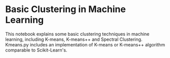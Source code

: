 # Basic Clustering in Machine Learning

This notebook explains some basic clustering techniques in machine learning, including K-means, K-means++ and Spectral Clustering.
Kmeans.py includes an implementation of K-means or K-means++ algorithm comparable to Scikit-Learn's.